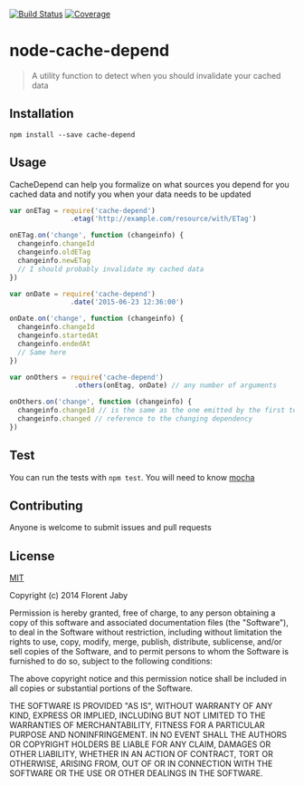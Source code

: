 [![Build Status](https://travis-ci.org/Floby/node-cache-depend.png?branch=master)](https://travis-ci.org/Floby/node-cache-depend) [![Coverage][coveralls-image]][coveralls-url]

node-cache-depend
==================

> A utility function to detect when you should invalidate your cached data

Installation
------------

    npm install --save cache-depend

Usage
-----

CacheDepend can help you formalize on what sources you depend for you cached data
and notify you when your data needs to be updated

```javascript
var onETag = require('cache-depend')
               .etag('http://example.com/resource/with/ETag')

onETag.on('change', function (changeinfo) {
  changeinfo.changeId
  changeinfo.oldETag
  changeinfo.newETag
  // I should probably invalidate my cached data
})

var onDate = require('cache-depend')
               .date('2015-06-23 12:36:00')

onDate.on('change', function (changeinfo) {
  changeinfo.changeId
  changeinfo.startedAt
  changeinfo.endedAt
  // Same here
})

var onOthers = require('cache-depend')
                .others(onEtag, onDate) // any number of arguments

onOthers.on('change', function (changeinfo) {
  changeinfo.changeId // is the same as the one emitted by the first to change
  changeinfo.changed // reference to the changing dependency
})

```

Test
----

You can run the tests with `npm test`. You will need to know [mocha](https://github.com/visionmedia/mocha)

Contributing
------------

Anyone is welcome to submit issues and pull requests


License
-------

[MIT](http://opensource.org/licenses/MIT)

Copyright (c) 2014 Florent Jaby

Permission is hereby granted, free of charge, to any person obtaining a copy of this software and associated documentation files (the "Software"), to deal in the Software without restriction, including without limitation the rights to use, copy, modify, merge, publish, distribute, sublicense, and/or sell copies of the Software, and to permit persons to whom the Software is furnished to do so, subject to the following conditions:

The above copyright notice and this permission notice shall be included in all copies or substantial portions of the Software.

THE SOFTWARE IS PROVIDED "AS IS", WITHOUT WARRANTY OF ANY KIND, EXPRESS OR IMPLIED, INCLUDING BUT NOT LIMITED TO THE WARRANTIES OF MERCHANTABILITY, FITNESS FOR A PARTICULAR PURPOSE AND NONINFRINGEMENT. IN NO EVENT SHALL THE AUTHORS OR COPYRIGHT HOLDERS BE LIABLE FOR ANY CLAIM, DAMAGES OR OTHER LIABILITY, WHETHER IN AN ACTION OF CONTRACT, TORT OR OTHERWISE, ARISING FROM, OUT OF OR IN CONNECTION WITH THE SOFTWARE OR THE USE OR OTHER DEALINGS IN THE SOFTWARE.


[coveralls-image]: http://img.shields.io/coveralls/Floby/node-cache-depend.svg?style=flat
[coveralls-url]: https://coveralls.io/r/Floby/node-cache-depend



